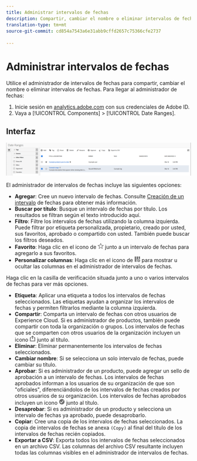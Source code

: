```yaml
---
title: Administrar intervalos de fechas
description: Compartir, cambiar el nombre o eliminar intervalos de fechas en Analysis Workspace.
translation-type: tm+mt
source-git-commit: cd854a7543a6e31abb9cffd2657c75366cfe2737

---
```



# Administrar intervalos de fechas

Utilice el administrador de intervalos de fechas para compartir, cambiar el nombre o eliminar intervalos de fechas. Para llegar al administrador de fechas:

1. Inicie sesión en [analytics.adobe.com](https://analytics.adobe.com) con sus credenciales de Adobe ID.
1. Vaya a [!UICONTROL Components] > [!UICONTROL Date Ranges].

## Interfaz

![IU](../assets/date-range-ui.png)

El administrador de intervalos de fechas incluye las siguientes opciones:

* **Agregar**: Cree un nuevo intervalo de fechas. Consulte [Creación de un intervalo](create.md) de fechas para obtener más información.
* **Buscar por título**: Busque un intervalo de fechas por título. Los resultados se filtran según el texto introducido aquí.
* **Filtro**: Filtre los intervalos de fechas utilizando la columna izquierda. Puede filtrar por etiqueta personalizada, propietario, creado por usted, sus favoritos, aprobado o compartido con usted. También puede buscar los filtros deseados.
* **Favorito**: Haga clic en el icono de ![estrella](../assets/star.png) junto a un intervalo de fechas para agregarlo a sus favoritos.
* **Personalizar columnas**: Haga clic en el icono de ![columnas](../assets/columns.png) para mostrar u ocultar las columnas en el administrador de intervalos de fechas.

Haga clic en la casilla de verificación situada junto a uno o varios intervalos de fechas para ver más opciones.

* **Etiqueta**: Aplicar una etiqueta a todos los intervalos de fechas seleccionados. Las etiquetas ayudan a organizar los intervalos de fechas y permiten filtrarlos mediante la columna izquierda.
* **Compartir**: Comparta un intervalo de fechas con otros usuarios de Experience Cloud. Si es administrador de productos, también puede compartir con toda la organización o grupos. Los intervalos de fechas que se comparten con otros usuarios de la organización incluyen un icono ![compartido](../assets/shared.png) junto al título.
* **Eliminar**: Eliminar permanentemente los intervalos de fechas seleccionados.
* **Cambiar nombre**: Si se selecciona un solo intervalo de fechas, puede cambiar su título.
* **Aprobar**: Si es administrador de un producto, puede agregar un sello de aprobación a un intervalo de fechas. Los intervalos de fechas aprobados informan a los usuarios de su organización de que son &quot;oficiales&quot;, diferenciándolos de los intervalos de fechas creados por otros usuarios de su organización. Los intervalos de fechas aprobados incluyen un icono ![aprobado](../assets/approved.png) junto al título.
* **Desaprobar**: Si es administrador de un producto y selecciona un intervalo de fechas ya aprobado, puede desaprobarlo.
* **Copiar**: Cree una copia de los intervalos de fechas seleccionados. La copia de intervalos de fechas se anexa `(Copy)` al final del título de los intervalos de fechas recién copiados.
* **Exportar a CSV**: Exporta todos los intervalos de fechas seleccionados en un archivo CSV. Las columnas del archivo CSV resultante incluyen todas las columnas visibles en el administrador de intervalos de fechas.
